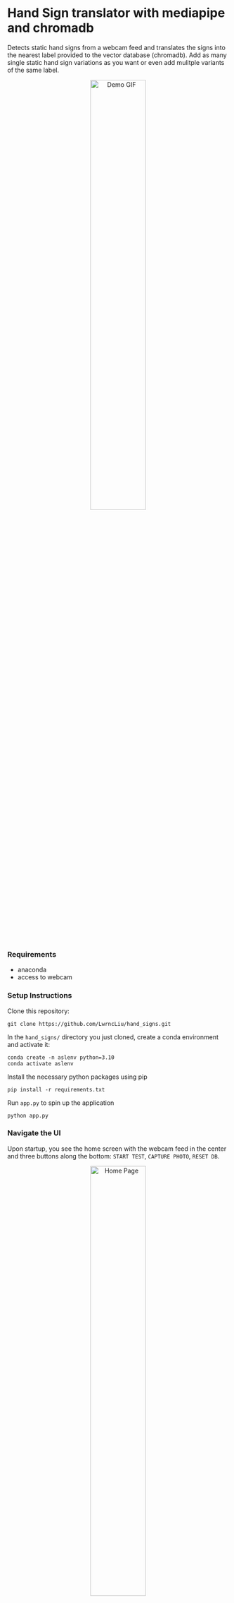 # Hand Sign translator with mediapipe and chromadb

Detects static hand signs from a webcam feed and translates the signs into the nearest label provided to the vector database (chromadb). Add as many single static hand sign variations as you want or even add mulitple variants of the same label.

<p align="center">
  <img src="src/static/demo.gif" alt="Demo GIF" style="width:50%;">
</p>

### Requirements
- anaconda
- access to webcam 

### Setup Instructions

Clone this repository:

```git clone https://github.com/LwrncLiu/hand_signs.git```

In the `hand_signs/` directory you just cloned, create a conda environment and activate it:

```
conda create -n aslenv python=3.10
conda activate aslenv
```

Install the necessary python packages using pip 

```
pip install -r requirements.txt
```

Run `app.py` to spin up the application
```
python app.py
```

### Navigate the UI
Upon startup, you see the home screen with the webcam feed in the center and three buttons along the bottom: `START TEST`, `CAPTURE PHOTO`, `RESET DB`. 

<p align="center">
<img src="src/static/home_page.png" alt="Home Page" style="width:50%;">
</p>

#### `CAPTURE PHOTO`

<p align="center">
<img src="src/static/capture_photo.png" alt="Capture Photo Page" style="width:50%;">
</p>

To add hand signs and labels, orient your hand into the desired sign (left or right) in view of the webcam and click `CAPTURE PHOTO`. A preview of the captured photo is shown. Add a label to the captured photo and submit the hand sign to the vector database with `SUBMIT & SAVE PHOTO`. To start off, try signing a few letters from the ASL alphabet.

<p align="center">
<img src="src/static/asl_alphabet.png" alt="ASL Alphabet" style="width:50%;">
</p>


If the captured hand sign is not accurate or no hands were detected in the captured photo, click `RETRY` to return to the home screen.

#### `START TEST`

<p align="center">
<img src="src/static/start_test.png" alt="Test Page" style="width:50%;">
</p>

The visible hand's landmarker coordinates are converted to vectors and queried against the chromadb vector database. If a given hand sign's vector representation's euclidean distance is within 0.10 of an existing vector in the vector database, then the label for the existing vector is returned and drawn on the webcam feed. 

To stop testing, simply click the `STOP TEST` button to return to the home screen.

#### `RESET DB`
If you do not like the existing hand signs stored or want to start from scratch clicking `RESET DB` will delete all records in the chromadb collection so that you can start from scratch. 

This button is RED because the effects are irreversible!